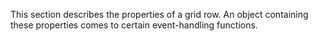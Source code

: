 
<!--shortDescription-->
This section describes the properties of a grid row. An object containing these properties comes to certain event-handling functions.
<!--/shortDescription-->

<!--fullDescription-->

<!--/fullDescription-->